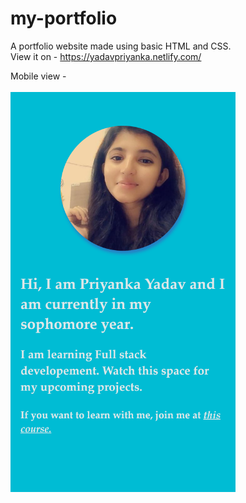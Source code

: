 # my-portfolio
A portfolio website made using basic HTML and CSS.
<br>
View it on - https://yadavpriyanka.netlify.com/
<br>

Mobile view - 
<br><br>
<img src="ss/ss.png" alt="ss" height="640px" width="360px"></img>
